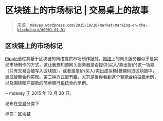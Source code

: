 <!--yml

分类：未分类

日期：2024-05-18 05:38:51

-->

# 区块链上的市场标记 | 交易桌上的故事

> 来源：[`mdavey.wordpress.com/2015/10/20/market-marking-on-the-blockchain/#0001-01-01`](https://mdavey.wordpress.com/2015/10/20/market-marking-on-the-blockchain/#0001-01-01)

## 区块链上的市场标记

[Ripple](https://ripple.com/solutions/ripple-for-market-makers/)通过其基于区块链的网络提供市场制作服务。[网络](https://ripple.com/blog/the-life-of-a-ripple-market-maker/)上的网关服务器似乎是实现市场制作的方式，这让我想知道网关服务器是否提供(买入/卖出报价)这一功能（只有交易会被写入区块链），或者是报价(买入/卖出虚拟桶)被编码进区块链中，通过智能合约实现。第二种方式更有趣，尤其是当你看到这个智能合约[投票](https://chriseth.github.io/browser-solidity/)示例，以及围绕账户提款的简单银行[系统](https://eng.erisindustries.com/tutorials/2015/03/11/solidity-1/)合约示例。

~ mdavey 于 2015 年 10 月 20 日。

发布在[交易](https://mdavey.wordpress.com/category/trading/)分类下

标签：[区块链](https://mdavey.wordpress.com/tag/blockchain/)
